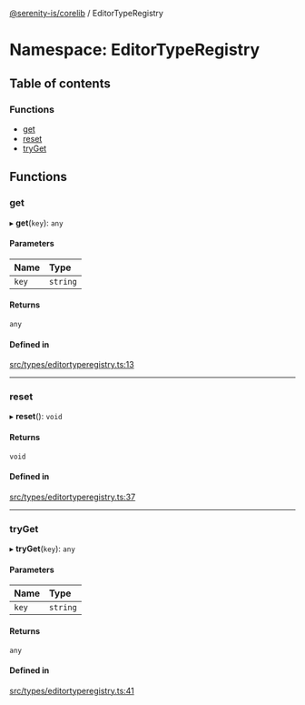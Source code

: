 [@serenity-is/corelib](../README.md) / EditorTypeRegistry

# Namespace: EditorTypeRegistry

## Table of contents

### Functions

- [get](EditorTypeRegistry.md#get)
- [reset](EditorTypeRegistry.md#reset)
- [tryGet](EditorTypeRegistry.md#tryget)

## Functions

### get

▸ **get**(`key`): `any`

#### Parameters

| Name | Type |
| :------ | :------ |
| `key` | `string` |

#### Returns

`any`

#### Defined in

[src/types/editortyperegistry.ts:13](https://github.com/serenity-is/serenity/blob/master/packages/corelib/src/types/editortyperegistry.ts#L13)

___

### reset

▸ **reset**(): `void`

#### Returns

`void`

#### Defined in

[src/types/editortyperegistry.ts:37](https://github.com/serenity-is/serenity/blob/master/packages/corelib/src/types/editortyperegistry.ts#L37)

___

### tryGet

▸ **tryGet**(`key`): `any`

#### Parameters

| Name | Type |
| :------ | :------ |
| `key` | `string` |

#### Returns

`any`

#### Defined in

[src/types/editortyperegistry.ts:41](https://github.com/serenity-is/serenity/blob/master/packages/corelib/src/types/editortyperegistry.ts#L41)
